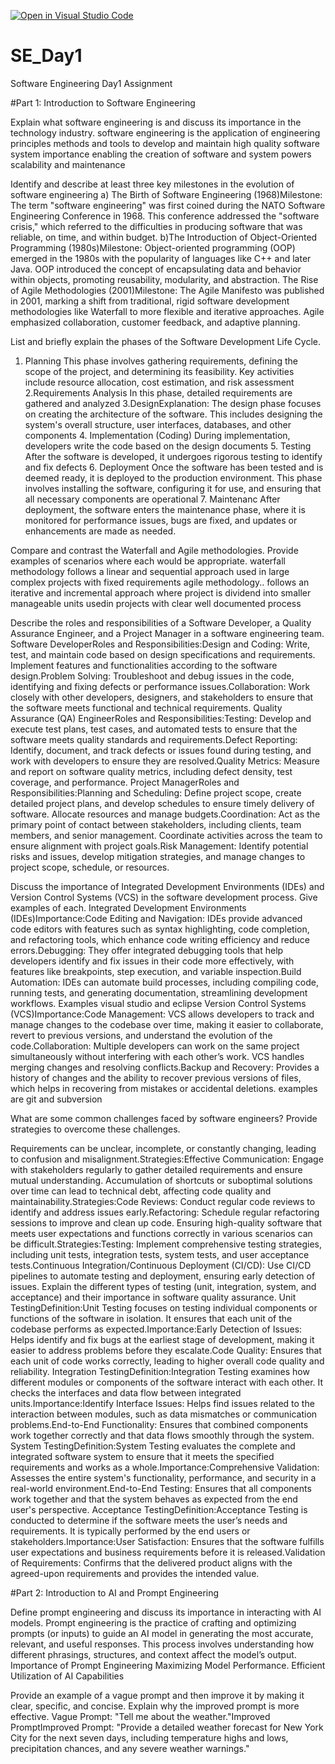 [![Open in Visual Studio Code](https://classroom.github.com/assets/open-in-vscode-2e0aaae1b6195c2367325f4f02e2d04e9abb55f0b24a779b69b11b9e10269abc.svg)](https://classroom.github.com/online_ide?assignment_repo_id=15574401&assignment_repo_type=AssignmentRepo)
# SE_Day1
Software Engineering Day1 Assignment

#Part 1: Introduction to Software Engineering 

Explain what software engineering is and discuss its importance in the technology industry.
software engineering is the application of engineering principles methods and tools to develop and maintain high quality software system 
importance 
enabling the creation of software and system powers 
scalability and maintenance 

Identify and describe at least three key milestones in the evolution of software engineering
a) The Birth of Software Engineering (1968)Milestone: The term "software engineering" was first coined during the NATO Software Engineering Conference in 1968. This conference addressed the "software crisis," which referred to the difficulties in producing software that was reliable, on time, and within budget.
b)The Introduction of Object-Oriented Programming (1980s)Milestone: Object-oriented programming (OOP) emerged in the 1980s with the popularity of languages like C++ and later Java. OOP introduced the concept of encapsulating data and behavior within objects, promoting reusability, modularity, and abstraction.
The Rise of Agile Methodologies (2001)Milestone: The Agile Manifesto was published in 2001, marking a shift from traditional, rigid software development methodologies like Waterfall to more flexible and iterative approaches. Agile emphasized collaboration, customer feedback, and adaptive planning.

List and briefly explain the phases of the Software Development Life Cycle.
1. Planning This phase involves gathering requirements, defining the scope of the project, and determining its feasibility. Key activities include resource allocation, cost estimation, and risk assessment
2.Requirements Analysis In this phase, detailed requirements are gathered and analyzed
   3.DesignExplanation: The design phase focuses on creating the architecture of the software. This includes designing the system's overall structure, user interfaces, databases, and other components
    4. Implementation (Coding) During implementation, developers write the code based on the design documents
    5. Testing After the software is developed, it undergoes rigorous testing to identify and fix defects
       6. Deployment Once the software has been tested and is deemed ready, it is deployed to the production environment. This phase involves installing the software, configuring it for use, and ensuring that all necessary components are operational
   7. Maintenanc After deployment, the software enters the maintenance phase, where it is monitored for performance issues, bugs are fixed, and updates or enhancements are made as needed.

Compare and contrast the Waterfall and Agile methodologies. Provide examples of scenarios where each would be appropriate.
waterfall methodology follows a linear and sequential approach used in large complex projects with fixed requirements 
agile methodology.. follows an iterative and incremental approach where project is dividend into smaller manageable units usedin projects with clear well documented process 

Describe the roles and responsibilities of a Software Developer, a Quality Assurance Engineer, and a Project Manager in a software engineering team.
Software DeveloperRoles and Responsibilities:Design and Coding: Write, test, and maintain code based on design specifications and requirements. Implement features and functionalities according to the software design.Problem Solving: Troubleshoot and debug issues in the code, identifying and fixing defects or performance issues.Collaboration: Work closely with other developers, designers, and stakeholders to ensure that the software meets functional and technical requirements.
Quality Assurance (QA) EngineerRoles and Responsibilities:Testing: Develop and execute test plans, test cases, and automated tests to ensure that the software meets quality standards and requirements.Defect Reporting: Identify, document, and track defects or issues found during testing, and work with developers to ensure they are resolved.Quality Metrics: Measure and report on software quality metrics, including defect density, test coverage, and performance.
Project ManagerRoles and Responsibilities:Planning and Scheduling: Define project scope, create detailed project plans, and develop schedules to ensure timely delivery of software. Allocate resources and manage budgets.Coordination: Act as the primary point of contact between stakeholders, including clients, team members, and senior management. Coordinate activities across the team to ensure alignment with project goals.Risk Management: Identify potential risks and issues, develop mitigation strategies, and manage changes to project scope, schedule, or resources.

Discuss the importance of Integrated Development Environments (IDEs) and Version Control Systems (VCS) in the software development process. Give examples of each.
Integrated Development Environments (IDEs)Importance:Code Editing and Navigation: IDEs provide advanced code editors with features such as syntax highlighting, code completion, and refactoring tools, which enhance code writing efficiency and reduce errors.Debugging: They offer integrated debugging tools that help developers identify and fix issues in their code more effectively, with features like breakpoints, step execution, and variable inspection.Build Automation: IDEs can automate build processes, including compiling code, running tests, and generating documentation, streamlining development workflows. Examples visual studio and eclipse 
Version Control Systems (VCS)Importance:Code Management: VCS allows developers to track and manage changes to the codebase over time, making it easier to collaborate, revert to previous versions, and understand the evolution of the code.Collaboration: Multiple developers can work on the same project simultaneously without interfering with each other’s work. VCS handles merging changes and resolving conflicts.Backup and Recovery: Provides a history of changes and the ability to recover previous versions of files, which helps in recovering from mistakes or accidental deletions. examples are git and subversion 

What are some common challenges faced by software engineers? Provide strategies to overcome these challenges.

Requirements can be unclear, incomplete, or constantly changing, leading to confusion and misalignment.Strategies:Effective Communication: Engage with stakeholders regularly to gather detailed requirements and ensure mutual understanding.
Accumulation of shortcuts or suboptimal solutions over time can lead to technical debt, affecting code quality and maintainability.Strategies:Code Reviews: Conduct regular code reviews to identify and address issues early.Refactoring: Schedule regular refactoring sessions to improve and clean up code.
Ensuring high-quality software that meets user expectations and functions correctly in various scenarios can be difficult.Strategies:Testing: Implement comprehensive testing strategies, including unit tests, integration tests, system tests, and user acceptance tests.Continuous Integration/Continuous Deployment (CI/CD): Use CI/CD pipelines to automate testing and deployment, ensuring early detection of issues.
Explain the different types of testing (unit, integration, system, and acceptance) and their importance in software quality assurance.
Unit TestingDefinition:Unit Testing focuses on testing individual components or functions of the software in isolation. It ensures that each unit of the codebase performs as expected.Importance:Early Detection of Issues: Helps identify and fix bugs at the earliest stage of development, making it easier to address problems before they escalate.Code Quality: Ensures that each unit of code works correctly, leading to higher overall code quality and reliability.
Integration TestingDefinition:Integration Testing examines how different modules or components of the software interact with each other. It checks the interfaces and data flow between integrated units.Importance:Identify Interface Issues: Helps find issues related to the interaction between modules, such as data mismatches or communication problems.End-to-End Functionality: Ensures that combined components work together correctly and that data flows smoothly through the system.
System TestingDefinition:System Testing evaluates the complete and integrated software system to ensure that it meets the specified requirements and works as a whole.Importance:Comprehensive Validation: Assesses the entire system's functionality, performance, and security in a real-world environment.End-to-End Testing: Ensures that all components work together and that the system behaves as expected from the end user's perspective.
Acceptance TestingDefinition:Acceptance Testing is conducted to determine if the software meets the user’s needs and requirements. It is typically performed by the end users or stakeholders.Importance:User Satisfaction: Ensures that the software fulfills user expectations and business requirements before it is released.Validation of Requirements: Confirms that the delivered product aligns with the agreed-upon requirements and provides the intended value.

#Part 2: Introduction to AI and Prompt Engineering


Define prompt engineering and discuss its importance in interacting with AI models.
Prompt engineering is the practice of crafting and optimizing prompts (or inputs) to guide an AI model in generating the most accurate, relevant, and useful responses. This process involves understanding how different phrasings, structures, and context affect the model’s output.
Importance of Prompt Engineering
Maximizing Model Performance.
Efficient Utilization of AI Capabilities

Provide an example of a vague prompt and then improve it by making it clear, specific, and concise. Explain why the improved prompt is more effective.
Vague Prompt: "Tell me about the weather."Improved PromptImproved Prompt: "Provide a detailed weather forecast for New York City for the next seven days, including temperature highs and lows, precipitation chances, and any severe weather warnings."

